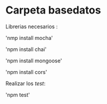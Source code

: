 # Carpeta basedatos

Librerias necesarios :

'nmp install mocha'

'npm install chai'

'npm install mongoose'

'npm install cors'



Realizar los _test_:

'npm test'